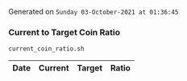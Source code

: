 Generated on `Sunday 03-October-2021 at 01:36:45`

### Current to Target Coin Ratio
`current_coin_ratio.sh`

Date|Current|Target|Ratio
---|---|---|---
